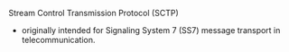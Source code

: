 Stream Control Transmission Protocol (SCTP) 
- originally intended for Signaling System 7 (SS7) message transport in telecommunication.